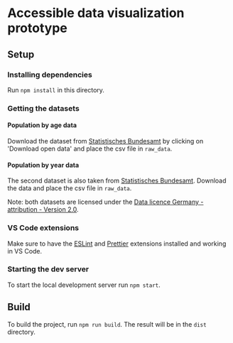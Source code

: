 # Accessible data visualization prototype

## Setup

### Installing dependencies

Run `npm install` in this directory.

### Getting the datasets

#### Population by age data

Download the dataset from [Statistisches Bundesamt](https://service.destatis.de/bevoelkerungspyramide/index.html#!y=2018) by clicking on 'Download open data' and place the csv file in `raw_data`.

#### Population by year data

The second dataset is also taken from [Statistisches Bundesamt](https://www-genesis.destatis.de/genesis//online?operation=table&code=12411-0001&bypass=true&levelindex=0&levelid=1665860931032). Download the data and place the csv file in `raw_data`.

Note: both datasets are licensed under the [Data licence Germany - attribution - Version 2.0](https://www.govdata.de/dl-de/by-2-0).

### VS Code extensions

Make sure to have the [ESLint](https://marketplace.visualstudio.com/items?itemName=dbaeumer.vscode-eslint) and [Prettier](https://marketplace.visualstudio.com/items?itemName=esbenp.prettier-vscode) extensions installed and working in VS Code.

### Starting the dev server

To start the local development server run `npm start`.

## Build

To build the project, run `npm run build`. The result will be in the `dist` directory.
